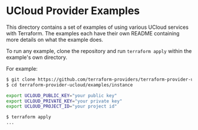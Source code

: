 # UCloud Provider Examples

This directory contains a set of examples of using various UCloud services with
Terraform. The examples each have their own README containing more details
on what the example does.

To run any example, clone the repository and run `terraform apply` within
the example's own directory.

For example:

```sh
$ git clone https://github.com/terraform-providers/terraform-provider-ucloud
$ cd terraform-provider-ucloud/examples/instance

export UCLOUD_PUBLIC_KEY="your public key"
export UCLOUD_PRIVATE_KEY="your private key"
export UCLOUD_PROJECT_ID="your project id"

$ terraform apply
...
```
